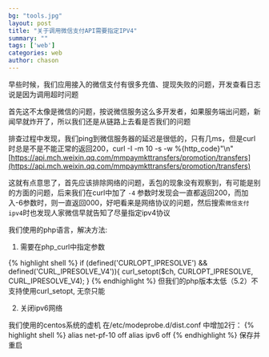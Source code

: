 ```yaml
---
bg: "tools.jpg"
layout: post
title: "关于调用微信支付API需要指定IPV4"
summary: ""
tags: ['web']
categories: web
author: chason
---
```


早些时候，我们应用接入的微信支付有很多充值、提现失败的问题，开发查看日志说是因为调用超时问题

首先这不太像是微信的问题，按说微信服务这么多开发者，如果服务端出问题，新闻早就炸开了，所以我们还是从链路上去看是否我们的问题

排查过程中发现，我们ping到微信服务器的延迟是很低的，只有几ms，但是curl时总是不是不能正常的返回200，curl -I -m 10 -s -w %{http_code}"\n"  [https://api.mch.weixin.qq.com/mmpaymkttransfers/promotion/transfers](https://api.mch.weixin.qq.com/mmpaymkttransfers/promotion/transfers)

这就有点意思了，首先应该排除网络的问题，丢包的现象没有观察到，有可能是别的方面的问题，后来我们在curl中加了 `-4` 参数时发现会一直都返回200，而加入-6参数时，则一直返回000，好吧看来是网络协议的问题，然后搜索`微信支付 ipv4`时也发现人家微信早就告知了尽量指定ipv4协议

我们使用的php语言，解决方法:
1)  需要在php_curl中指定参数

{% highlight shell %}
if (defined('CURLOPT_IPRESOLVE') && defined('CURL_IPRESOLVE_V4')){
   curl_setopt($ch, CURLOPT_IPRESOLVE, CURL_IPRESOLVE_V4);
}
{% endhighlight %}
但我们的php版本太低（5.2）不支持使用curl_setopt, 无奈只能

2)  关闭ipv6网络

我们使用的centos系统的虚机
在/etc/modeprobe.d/dist.conf  中增加2行：
{% highlight shell %}
alias net-pf-10 off 
alias ipv6 off
{% endhighlight %}
保存并重启       


